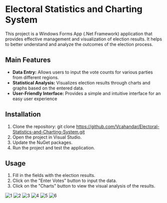 # Electoral Statistics and Charting System
This project is a Windows Forms App (.Net Framework) application that provides effective management and visualization of election results. It helps to better understand and analyze the outcomes of the election process.

## Main Features
- **Data Entry:** Allows users to input the vote counts for various parties from different regions.
- **Statistical Analysis:** Visualizes election results through charts and graphs based on the entered data.
- **User-Friendly Interface:** Provides a simple and intuitive interface for an easy user experience
## Installation
1. Clone the repository: git clone https://github.com/Vcahandar/Electoral-Statistics-and-Charting-System.git
2. Open the project in Visual Studio.
3. Update the NuGet packages.
4. Run the project and test the application.
## Usage
1. Fill in the fields with the election results.
2. Click on the "Enter Votes" button to input the data.
3. Click on the "Charts" button to view the visual analysis of the results.


![1](https://github.com/user-attachments/assets/a0813a40-6216-4681-9866-6d2a184011a2)
![2](https://github.com/user-attachments/assets/401a0914-91bf-456b-937b-928e2351d3a2)
![3](https://github.com/user-attachments/assets/2a04e200-2dbc-483f-9142-3b911fa5e1f1)
![4](https://github.com/user-attachments/assets/3311fec9-917c-4e06-81ca-d128a2a67c99)
![5](https://github.com/user-attachments/assets/ce8cf26e-1286-4e35-9c3e-82c3c78f7022)
![6](https://github.com/user-attachments/assets/705dd98b-4a7b-4d5f-b2d8-c592fdb07c36)
